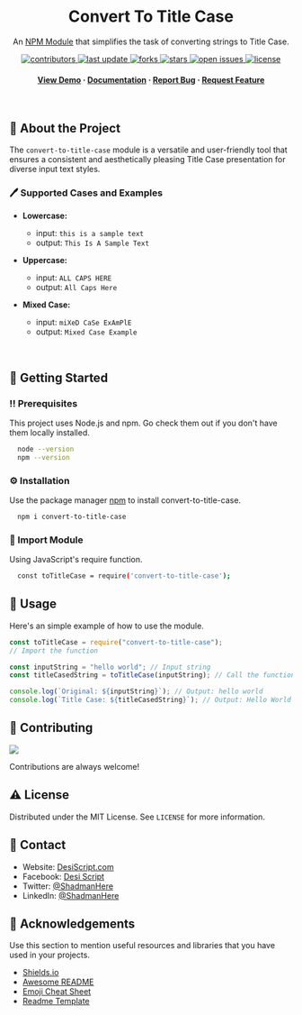 <div align="center">

  <h1>Convert To Title Case</h1>
  
  <p>
  
An [NPM Module](https://www.npmjs.com/package/convert-to-title-case) that simplifies the task of converting strings to Title Case.

  </p>
  
  
<!-- Badges -->
<p>
  <a href="https://github.com/shadmanhere/title-case-converter/graphs/contributors">
    <img src="https://img.shields.io/github/contributors/shadmanhere/title-case-converter" alt="contributors" />
  </a>
  <a href="">
    <img src="https://img.shields.io/github/last-commit/shadmanhere/title-case-converter" alt="last update" />
  </a>
  <a href="https://github.com/shadmanhere/title-case-converter/network/members">
    <img src="https://img.shields.io/github/forks/shadmanhere/title-case-converter" alt="forks" />
  </a>
  <a href="https://github.com/shadmanhere/title-case-converter/stargazers">
    <img src="https://img.shields.io/github/stars/shadmanhere/title-case-converter" alt="stars" />
  </a>
  <a href="https://github.com/shadmanhere/title-case-converter/issues/">
    <img src="https://img.shields.io/github/issues/shadmanhere/title-case-converter" alt="open issues" />
  </a>
  <a href="https://github.com/shadmanhere/title-case-converter/blob/master/LICENSE">
    <img src="https://img.shields.io/github/license/shadmanhere/title-case-converter.svg" alt="license" />
  </a>
</p>
   
<h4>
    <a href="https://github.com/shadmanhere/title-case-converter/">View Demo</a>
  <span> · </span>
    <a href="https://github.com/shadmanhere/title-case-converter">Documentation</a>
  <span> · </span>
    <a href="https://github.com/shadmanhere/title-case-converter/issues/">Report Bug</a>
  <span> · </span>
    <a href="https://github.com/shadmanhere/title-case-converter/issues/">Request Feature</a>
  </h4>
</div>

<br />

<!-- About the Project -->

## :star2: About the Project

The `convert-to-title-case` module is a versatile and user-friendly tool that ensures a consistent and aesthetically pleasing Title Case presentation for diverse input text styles.

### :pen: Supported Cases and Examples

- **Lowercase:**

  - input: `this is a sample text`
  - output: `This Is A Sample Text`

- **Uppercase:**

  - input: `ALL CAPS HERE`
  - output: `All Caps Here`

- **Mixed Case:**
  - input: `miXeD CaSe ExAmPlE`
  - output: `Mixed Case Example`

<br>

<!-- Getting Started -->

## :toolbox: Getting Started

<!-- Prerequisites -->

### :bangbang: Prerequisites

This project uses Node.js and npm. Go check them out if you don't have them locally installed.

```bash
  node --version
  npm --version
```

<!-- Installation -->

### :gear: Installation

Use the package manager [npm](https://www.npmjs.com/) to install convert-to-title-case.

```bash
  npm i convert-to-title-case
```

<!-- Run Locally -->

### :running: Import Module

Using JavaScript's require function.

```bash
  const toTitleCase = require('convert-to-title-case');
```

<!-- Usage -->

## :eyes: Usage

Here's an simple example of how to use the module.

```javascript
const toTitleCase = require("convert-to-title-case");
// Import the function

const inputString = "hello world"; // Input string
const titleCasedString = toTitleCase(inputString); // Call the function and pass the input string

console.log(`Original: ${inputString}`); // Output: hello world
console.log(`Title Case: ${titleCasedString}`); // Output: Hello World
```

<!-- Contributing -->

## :wave: Contributing

<a href="https://github.com/shadmanhere/title-case-converter/graphs/contributors">
  <img src="https://contrib.rocks/image?repo=shadmanhere/title-case-converter" />
</a>

Contributions are always welcome!

<!-- License -->

## :warning: License

Distributed under the MIT License. See `LICENSE` for more information.

<!-- Contact -->

## :handshake: Contact

- Website: [DesiScript.com](https://www.desiscript.com/)
  </br>
- Facebook: [Desi Script](https://www.facebook.com/DesiScript)
  </br>
- Twitter: [@ShadmanHere](https://twitter.com/ShadmanHere)
  </br>
- LinkedIn: [@ShadmanHere](https://www.linkedin.com/in/Shadmanhere)

<!-- Acknowledgments -->

## :gem: Acknowledgements

Use this section to mention useful resources and libraries that you have used in your projects.

- [Shields.io](https://shields.io/)
- [Awesome README](https://github.com/matiassingers/awesome-readme)
- [Emoji Cheat Sheet](https://github.com/ikatyang/emoji-cheat-sheet/blob/master/README.md#travel--places)
- [Readme Template](https://github.com/othneildrew/Best-README-Template)

